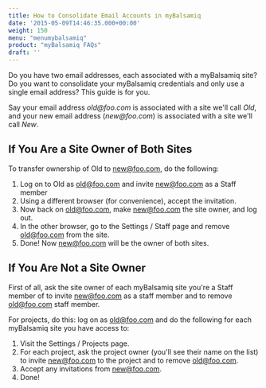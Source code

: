 ```yaml
---
title: How to Consolidate Email Accounts in myBalsamiq
date: '2015-05-09T14:46:35.000+00:00'
weight: 150
menu: "menumybalsamiq"
product: "myBalsamiq FAQs"
draft: ''
---
```


Do you have two email addresses, each associated with a myBalsamiq site? Do you want to consolidate your myBalsamiq credentials and only use a single email address? This guide is for you.

Say your email address _old@foo.com_ is associated with a site we'll call _Old_, and your new email address (_new@foo.com_) is associated with a site we'll call _New_.

## If You Are a Site Owner of Both Sites

To transfer ownership of Old to new@foo.com, do the following:

1.  Log on to Old as old@foo.com and invite new@foo.com as a Staff member
2.  Using a different browser (for convenience), accept the invitation.
3.  Now back on old@foo.com, make new@foo.com the site owner, and log out.
4.  In the other browser, go to the Settings / Staff page and remove old@foo.com from the site.
5.  Done! Now new@foo.com will be the owner of both sites.

## If You Are Not a Site Owner

First of all, ask the site owner of each myBalsamiq site you're a Staff member of to invite new@foo.com as a staff member and to remove old@foo.com staff member.

For projects, do this: log on as old@foo.com and do the following for each myBalsamiq site you have access to:

1.  Visit the Settings / Projects page.
2.  For each project, ask the project owner (you'll see their name on the list) to invite new@foo.com to the project and to remove old@foo.com.
3.  Accept any invitations from new@foo.com.
4.  Done!

